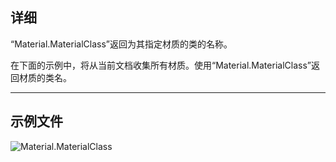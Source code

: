 ## 详细
“Material.MaterialClass”返回为其指定材质的类的名称。

在下面的示例中，将从当前文档收集所有材质。使用“Material.MaterialClass”返回材质的类名。
___
## 示例文件

![Material.MaterialClass](./Revit.Elements.Material.MaterialClass_img.jpg)
